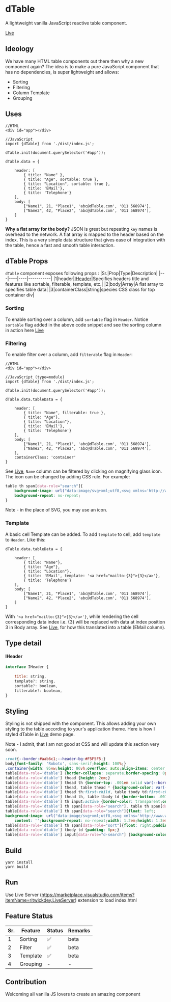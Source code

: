 # dTable
A lightweight vanilla JavaScript reactive table component.

[Live](https://ranjanngc.github.io/dTable/)

## Ideology
We have many HTML table components out there then why a new component again? 
The idea is to make a pure JavaScript component that has no dependencies, is super lightweight and allows:

* Sorting
* Filtering
* Column Template
* Grouping
## Uses
```JS
//HTML
<div id="app"></div>

//JavaScript
import {dTable} from './dist/index.js';

dTable.init(document.querySelector('#app'));

dTable.data = { 
    
    header: [
        { title: "Name" }, 
        { title: "Age", sortable: true }, 
        { title: "Location", sortable: true }, 
        { title: 'EMail'}, 
        { title: 'Telephone'}
    ],
    body: [
        ["Name1", 21, "Place1", 'abc@dTable.com', '011 568974'],
        ["Name2", 42, "Place2", 'abc@dTable.com', '011 568974'],
    ]
}
```
**Why a flat array for the body?** JSON is great but repeating `key` names is overhead to the network. A flat array is mapped to the header based on the index. This is a very simple data structure that gives ease of integration with the table, hence a fast and smooth table interaction.

## dTable Props
`dTable` component exposes following props :
|Sr.|Prop|Type|Description|
|---|----|----|-----------|
|1|header|[IHeader](#iheader)|Specifies headers title and features like sortable, filterable, template, etc.|
|2|body|Array<any>|A flat array to specifies table data|
|3|containerClass|string|species CSS class for top container div|
### Sorting
To enable sorting over a column, add `sortable` flag in `Header`. Notice `sortable` flag added in the above code snippet and see the sorting column in action here [Live](https://ranjanngc.github.io/dTable/)

### Filtering
To enable filter over a column, add `filterable` flag in `Header`:
```JS
//HTML
<div id="app"></div>

//JavaScript (type=module)
import {dTable} from './dist/index.js';

dTable.init(document.querySelector('#app'));

dTable.data.tableData = { 
    
    header: [
        { title: "Name", filterable: true }, 
        { title: "Age"}, 
        { title: "Location"}, 
        { title: 'EMail'}, 
        { title: 'Telephone'}
    ],
    body: [
        ["Name1", 21, "Place1", 'abc@dTable.com', '011 568974'],
        ["Name2", 42, "Place2", 'abc@dTable.com', '011 568974'],
    ],
    containerClass: 'container'
}
```
See [Live](https://ranjanngc.github.io/dTable/), `Name` column can be filtered by clicking on magnifying glass icon. The icon can be changed by adding CSS rule. For example:
```CSS
table th span[data-role="search"]{
    background-image: url("data:image/svg+xml;utf8,<svg xmlns='http://www.w3.org/2000/svg' id='Outline' viewBox='0 0 24 24' width='1.2em' height='1.2em'><path d='M23.707,22.293l-5.969-5.969a10.016,10.016,0,1,0-1.414,1.414l5.969,5.969a1,1,0,0,0,1.414-1.414ZM10,18a8,8,0,1,1,8-8A8.009,8.009,0,0,1,10,18Z'/></svg>");
    background-repeat: no-repeat;
}
``` 
Note - in the place of SVG, you may use an icon.

### Template
A basic cell Template can be added. To add `template` to cell, add `template` to `Header`. Like this:
```JS
dTable.data.tableData = { 
    
    header: [
        { title: "Name"}, 
        { title: "Age"}, 
        { title: "Location"}, 
        { title: 'EMail', template: '<a href="mailto:{3}">{3}</a>'}, 
        { title: 'Telephone'}
    ],
    body: [
        ["Name1", 21, "Place1", 'abc@dTable.com', '011 568974'],
        ["Name2", 42, "Place2", 'abc@dTable.com', '011 568974'],
    ]
}
```
With `'<a href="mailto:{3}">{3}</a>'}`, while rendering the cell corresponding data index i.e. {3} will be replaced with data at index position 3 in Body array.
See [Live](https://ranjanngc.github.io/dTable/), for how this translated into a table (EMail column).

## Type detail
#### IHeader
```js
interface IHeader {
    
    title: string,
    template?: string,
    sortable?: boolean,
    filterable?: boolean,
}
```
## Styling
Styling is not shipped with the component. This allows adding your own styling to the table according to your's application theme. Here is how I styled dTable in [Live](https://ranjanngc.github.io/dTable/) demo page.

Note - I admit, that I am not good at CSS and will update this section very soon.
```CSS
:root{--border:#aab6c1;--header-bg:#F5F5F5;}
body{font-family: 'Roboto', sans-serif;height: 100%;}
.container{width: 95vw;height: 86vh;overflow: auto;align-items: center;}
table[data-role='dtable'] {border-collapse: separate;border-spacing: 0px;}
table[data-role='dtable'] thead {height: 2em;}
table[data-role='dtable'] thead th {border-top: .001em solid var(--border);}
table[data-role='dtable'] thead, table thead * {background-color: var(--header-bg);position: sticky;top:0px;}
table[data-role='dtable'] thead th:first-child, table tbody td:first-child {border-left: .001em solid var(--border);}
table[data-role='dtable'] thead th, table tbody td {border-bottom: .001em solid var(--border);border-right: .001em solid var(--border);}
table[data-role='dtable'] th input:active {border-color: transparent;outline-color: transparent;}
table[data-role='dtable'] th span[data-role="search"], table th span[data-role="sort"] {cursor: pointer;}
table[data-role='dtable'] th span[data-role="search"]{float: left;
background-image: url("data:image/svg+xml;utf8,<svg xmlns='http://www.w3.org/2000/svg' id='Outline' viewBox='0 0 24 24' width='1.2em' height='1.2em' style='aspect-ratio: attr(width)/attr(height);'><path d='M23.707,22.293l-5.969-5.969a10.016,10.016,0,1,0-1.414,1.414l5.969,5.969a1,1,0,0,0,1.414-1.414ZM10,18a8,8,0,1,1,8-8A8.009,8.009,0,0,1,10,18Z'/></svg>");
    content: '';background-repeat: no-repeat;width: 1.2em;height: 1.3em;margin-left: .3em;background-size: 1.2em 1.2em;}
table[data-role='dtable'] th span[data-role="sort"]{float: right;padding-right: .3em;}
table[data-role='dtable'] tbody td {padding: 8px;}
table[data-role='dtable'] input[data-role="d-search"] {background-color: var(--header-bg);border-color: var(--header-bg);outline: none}
```
## Build
```
yarn install
yarn build
```

## Run
Use Live Server (https://marketplace.visualstudio.com/items?itemName=ritwickdey.LiveServer) extension to load index.html

## Feature Status
|Sr.|Feature|Status|Remarks|
|---|-------|------|-------|
|1  |Sorting| ✅| beta|
|2  |Filter| ✅| beta|
|3  |Template| ✅| beta|
|4  |Grouping| -| -|

## Contribution
Welcoming all vanilla JS lovers to create an amazing component